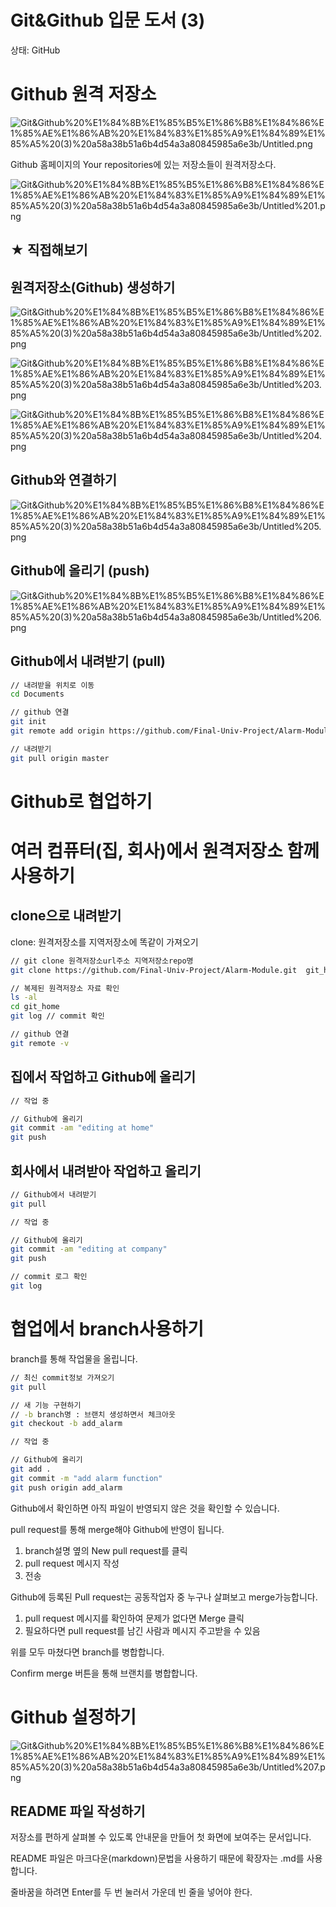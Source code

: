 # Git&Github 입문 도서 (3)

상태: GitHub

# Github 원격 저장소

![Git&Github%20%E1%84%8B%E1%85%B5%E1%86%B8%E1%84%86%E1%85%AE%E1%86%AB%20%E1%84%83%E1%85%A9%E1%84%89%E1%85%A5%20(3)%20a58a38b51a6b4d54a3a80845985a6e3b/Untitled.png](Git&Github%20%E1%84%8B%E1%85%B5%E1%86%B8%E1%84%86%E1%85%AE%E1%86%AB%20%E1%84%83%E1%85%A9%E1%84%89%E1%85%A5%20(3)%20a58a38b51a6b4d54a3a80845985a6e3b/Untitled.png)

Github 홈페이지의 Your repositories에 있는 저장소들이 원격저장소다. 

![Git&Github%20%E1%84%8B%E1%85%B5%E1%86%B8%E1%84%86%E1%85%AE%E1%86%AB%20%E1%84%83%E1%85%A9%E1%84%89%E1%85%A5%20(3)%20a58a38b51a6b4d54a3a80845985a6e3b/Untitled%201.png](Git&Github%20%E1%84%8B%E1%85%B5%E1%86%B8%E1%84%86%E1%85%AE%E1%86%AB%20%E1%84%83%E1%85%A9%E1%84%89%E1%85%A5%20(3)%20a58a38b51a6b4d54a3a80845985a6e3b/Untitled%201.png)

## ★ 직접해보기

## 원격저장소(Github) 생성하기

![Git&Github%20%E1%84%8B%E1%85%B5%E1%86%B8%E1%84%86%E1%85%AE%E1%86%AB%20%E1%84%83%E1%85%A9%E1%84%89%E1%85%A5%20(3)%20a58a38b51a6b4d54a3a80845985a6e3b/Untitled%202.png](Git&Github%20%E1%84%8B%E1%85%B5%E1%86%B8%E1%84%86%E1%85%AE%E1%86%AB%20%E1%84%83%E1%85%A9%E1%84%89%E1%85%A5%20(3)%20a58a38b51a6b4d54a3a80845985a6e3b/Untitled%202.png)

![Git&Github%20%E1%84%8B%E1%85%B5%E1%86%B8%E1%84%86%E1%85%AE%E1%86%AB%20%E1%84%83%E1%85%A9%E1%84%89%E1%85%A5%20(3)%20a58a38b51a6b4d54a3a80845985a6e3b/Untitled%203.png](Git&Github%20%E1%84%8B%E1%85%B5%E1%86%B8%E1%84%86%E1%85%AE%E1%86%AB%20%E1%84%83%E1%85%A9%E1%84%89%E1%85%A5%20(3)%20a58a38b51a6b4d54a3a80845985a6e3b/Untitled%203.png)

![Git&Github%20%E1%84%8B%E1%85%B5%E1%86%B8%E1%84%86%E1%85%AE%E1%86%AB%20%E1%84%83%E1%85%A9%E1%84%89%E1%85%A5%20(3)%20a58a38b51a6b4d54a3a80845985a6e3b/Untitled%204.png](Git&Github%20%E1%84%8B%E1%85%B5%E1%86%B8%E1%84%86%E1%85%AE%E1%86%AB%20%E1%84%83%E1%85%A9%E1%84%89%E1%85%A5%20(3)%20a58a38b51a6b4d54a3a80845985a6e3b/Untitled%204.png)

## Github와 연결하기

![Git&Github%20%E1%84%8B%E1%85%B5%E1%86%B8%E1%84%86%E1%85%AE%E1%86%AB%20%E1%84%83%E1%85%A9%E1%84%89%E1%85%A5%20(3)%20a58a38b51a6b4d54a3a80845985a6e3b/Untitled%205.png](Git&Github%20%E1%84%8B%E1%85%B5%E1%86%B8%E1%84%86%E1%85%AE%E1%86%AB%20%E1%84%83%E1%85%A9%E1%84%89%E1%85%A5%20(3)%20a58a38b51a6b4d54a3a80845985a6e3b/Untitled%205.png)

## Github에 올리기 (push)

![Git&Github%20%E1%84%8B%E1%85%B5%E1%86%B8%E1%84%86%E1%85%AE%E1%86%AB%20%E1%84%83%E1%85%A9%E1%84%89%E1%85%A5%20(3)%20a58a38b51a6b4d54a3a80845985a6e3b/Untitled%206.png](Git&Github%20%E1%84%8B%E1%85%B5%E1%86%B8%E1%84%86%E1%85%AE%E1%86%AB%20%E1%84%83%E1%85%A9%E1%84%89%E1%85%A5%20(3)%20a58a38b51a6b4d54a3a80845985a6e3b/Untitled%206.png)

## Github에서 내려받기 (pull)

```bash
// 내려받을 위치로 이동
cd Documents

// github 연결
git init
git remote add origin https://github.com/Final-Univ-Project/Alarm-Module.git

// 내려받기
git pull origin master
```

# Github로 협업하기

# 여러 컴퓨터(집, 회사)에서 원격저장소 함께 사용하기

## clone으로 내려받기

clone: 원격저장소를 지역저장소에 똑같이 가져오기

```bash
// git clone 원격저장소url주소 지역저장소repo명
git clone https://github.com/Final-Univ-Project/Alarm-Module.git  git_home

// 복제된 원격저장소 자료 확인
ls -al
cd git_home
git log // commit 확인

// github 연결
git remote -v
```

## 집에서 작업하고 Github에 올리기

```bash
// 작업 중 

// Github에 올리기
git commit -am "editing at home"
git push
```

## 회사에서 내려받아 작업하고 올리기

```bash
// Github에서 내려받기
git pull

// 작업 중

// Github에 올리기
git commit -am "editing at company"
git push

// commit 로그 확인
git log
```

# 협업에서 branch사용하기

branch를 통해 작업물을 올립니다.

```bash
// 최신 commit정보 가져오기
git pull

// 새 기능 구현하기
// -b branch명 : 브랜치 생성하면서 체크아웃
git checkout -b add_alarm

// 작업 중

// Github에 올리기
git add .
git commit -m "add alarm function"
git push origin add_alarm
```

Github에서 확인하면 아직 파일이 반영되지 않은 것을 확인할 수 있습니다.

pull request를 통해 merge해야 Github에 반영이 됩니다.

1. branch설명 옆의 New pull request를 클릭
2. pull request 메시지 작성 
3. 전송

Github에 등록된 Pull request는 공동작업자 중 누구나 살펴보고 merge가능합니다.

1. pull request 메시지를 확인하여 문제가 없다면 Merge 클릭
2. 필요하다면 pull request를 남긴 사람과 메시지 주고받을 수 있음

위를 모두 마쳤다면 branch를 병합합니다.

Confirm merge 버튼을 통해 브랜치를 병합합니다.

# Github 설정하기

![Git&Github%20%E1%84%8B%E1%85%B5%E1%86%B8%E1%84%86%E1%85%AE%E1%86%AB%20%E1%84%83%E1%85%A9%E1%84%89%E1%85%A5%20(3)%20a58a38b51a6b4d54a3a80845985a6e3b/Untitled%207.png](Git&Github%20%E1%84%8B%E1%85%B5%E1%86%B8%E1%84%86%E1%85%AE%E1%86%AB%20%E1%84%83%E1%85%A9%E1%84%89%E1%85%A5%20(3)%20a58a38b51a6b4d54a3a80845985a6e3b/Untitled%207.png)

## README 파일 작성하기

저장소를 편하게 살펴볼 수 있도록 안내문을 만들어 첫 화면에 보여주는 문서입니다.

README 파일은 마크다운(markdown)문법을 사용하기 때문에 확장자는 .md를 사용합니다.

줄바꿈을 하려면 Enter를 두 번 눌러서 가운데 빈 줄을 넣어야 한다.